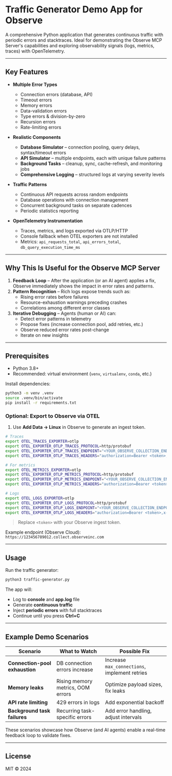 # Traffic Generator Demo App for Observe

A comprehensive Python application that generates continuous traffic with periodic errors and stacktraces. Ideal for demonstrating the Observe MCP Server's capabilities and exploring observability signals (logs, metrics, traces) with OpenTelemetry.

---

## Key Features

* **Multiple Error Types**  
  * Connection errors (database, API)  
  * Timeout errors  
  * Memory errors  
  * Data-validation errors  
  * Type errors & division-by-zero  
  * Recursion errors  
  * Rate-limiting errors

* **Realistic Components**  
  * **Database Simulator** – connection pooling, query delays, syntax/timeout errors  
  * **API Simulator** – multiple endpoints, each with unique failure patterns  
  * **Background Tasks** – cleanup, sync, cache-refresh, and monitoring jobs  
  * **Comprehensive Logging** – structured logs at varying severity levels

* **Traffic Patterns**  
  * Continuous API requests across random endpoints  
  * Database operations with connection management  
  * Concurrent background tasks on separate cadences  
  * Periodic statistics reporting

* **OpenTelemetry Instrumentation**  
  * Traces, metrics, and logs exported via OTLP/HTTP  
  * Console fallback when OTEL exporters are not installed  
  * Metrics: `api_requests_total`, `api_errors_total`, `db_query_execution_time_ms`

---

## Why This Is Useful for the Observe MCP Server

1. **Feedback Loop** – After the application (or an AI agent) applies a fix, Observe immediately shows the impact in error rates and patterns.
2. **Pattern Recognition** – Rich logs expose trends such as:
   * Rising error rates before failures
   * Resource-exhaustion warnings preceding crashes
   * Correlations among different error classes
3. **Iterative Debugging** – Agents (human or AI) can:
   * Detect error patterns in telemetry  
   * Propose fixes (increase connection pool, add retries, etc.)  
   * Observe reduced error rates post-change  
   * Iterate on new insights

---

## Prerequisites

* Python 3.8+
* Recommended: virtual environment (`venv`, `virtualenv`, `conda`, etc.)

Install dependencies:

```bash
python3 -m venv .venv
source .venv/bin/activate
pip install -r requirements.txt
```

### Optional: Export to Observe via OTEL

1. Use **Add Data → Linux** in Observe to generate an ingest token.

```bash
# Traces
export OTEL_TRACES_EXPORTER=otlp
export OTEL_EXPORTER_OTLP_TRACES_PROTOCOL=http/protobuf
export OTEL_EXPORTER_OTLP_TRACES_ENDPOINT="<YOUR_OBSERVE_COLLECTION_ENDPOINT>/v2/otel/v1/traces"
export OTEL_EXPORTER_OTLP_TRACES_HEADERS="authorization=Bearer <token>,x-observe-target-package=Tracing"

# For metrics
export OTEL_METRICS_EXPORTER=otlp
export OTEL_EXPORTER_OTLP_METRICS_PROTOCOL=http/protobuf
export OTEL_EXPORTER_OTLP_METRICS_ENDPOINT="<YOUR_OBSERVE_COLLECTION_ENDPOINT>/v2/otel/v1/metrics"
export OTEL_EXPORTER_OTLP_METRICS_HEADERS="authorization=Bearer <token>,x-observe-target-package=Metrics"

# Logs
export OTEL_LOGS_EXPORTER=otlp
export OTEL_EXPORTER_OTLP_LOGS_PROTOCOL=http/protobuf
export OTEL_EXPORTER_OTLP_LOGS_ENDPOINT="<YOUR_OBSERVE_COLLECTION_ENDPOINT>/v2/otel/v1/logs"
export OTEL_EXPORTER_OTLP_LOGS_HEADERS="authorization=Bearer <token>,x-observe-target-package=Host Explorer"
```

> Replace `<token>` with your Observe ingest token.

Example endpoint (Observe Cloud): `https://123456789012.collect.observeinc.com`

---

## Usage

Run the traffic generator:

```bash
python3 traffic-generator.py
```

The app will:

* Log to **console** and **app.log** file
* Generate **continuous traffic**
* Inject **periodic errors** with full stacktraces
* Continue until you press **Ctrl+C**

---

## Example Demo Scenarios

| Scenario | What to Watch | Possible Fix |
| --- | --- | --- |
| **Connection-pool exhaustion** | DB connection errors increase | Increase `max_connections`, implement retries |
| **Memory leaks** | Rising memory metrics, OOM errors | Optimize payload sizes, fix leaks |
| **API rate limiting** | 429 errors in logs | Add exponential backoff |
| **Background task failures** | Recurring task-specific errors | Add error handling, adjust intervals |

These scenarios showcase how Observe (and AI agents) enable a real-time feedback loop to validate fixes.

---

## License

MIT © 2024 